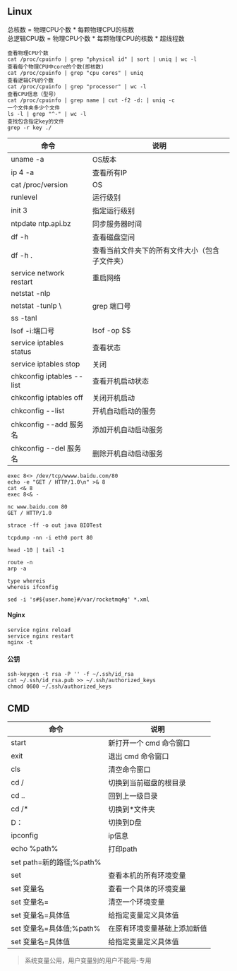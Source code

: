 ## Linux
总核数 = 物理CPU个数 * 每颗物理CPU的核数  
总逻辑CPU数 = 物理CPU个数 * 每颗物理CPU的核数 * 超线程数
```
查看物理CPU个数
cat /proc/cpuinfo | grep "physical id" | sort | uniq | wc -l
查看每个物理CPU中core的个数(即核数)
cat /proc/cpuinfo | grep "cpu cores" | uniq
查看逻辑CPU的个数
cat /proc/cpuinfo | grep "processor" | wc -l
查看CPU信息（型号）
cat /proc/cpuinfo | grep name | cut -f2 -d: | uniq -c
一个文件夹多少个文件
ls -l | grep "^-" | wc -l
查找包含指定key的文件
grep -r key ./
```

| 命令                        | 说明                      |
|---------------------------|-------------------------|
| uname -a                  | OS版本                    |
| ip 4 -a                   | 查看所有IP                  |
| cat /proc/version         | OS                      |
| runlevel                  | 运行级别                    |
| init 3                    | 指定运行级别                  |
| ntpdate ntp.api.bz        | 同步服务器时间                 |
| df -h                     | 查看磁盘空间                  |
| df -h .                   | 查看当前文件夹下的所有文件大小（包含子文件夹） |
| service network restart   | 重启网络                    |
| netstat -nlp              |                         |
| netstat -tunlp \          | grep 端口号                | |
| ss -tanl                  |                         |
| lsof -i:端口号               | lsof -op $$             |
| service iptables status   | 查看状态                    |
| service iptables stop     | 关闭                      |
| chkconfig iptables --list | 查看开机启动状态                |
| chkconfig iptables off    | 关闭开机启动                  |
| chkconfig --list          | 开机自动启动的服务               |
| chkconfig --add 服务名       | 添加开机自动启动服务              |
| chkconfig --del 服务名       | 删除开机自动启动服务              |

```
exec 8<> /dev/tcp/wwww.baidu.com/80
echo -e "GET / HTTP/1.0\n" >& 8
cat <& 8
exec 8<& -

nc www.baidu.com 80
GET / HTTP/1.0
    
strace -ff -o out java BIOTest

tcpdump -nn -i eth0 port 80

head -10 | tail -1

route -n
arp -a

type whereis
whereis ifconfig

sed -i 's#${user.home}#/var/rocketmq#g' *.xml
```
#### Nginx
```
service nginx reload  
service nginx restart
nginx -t
```
#### 公钥
```
ssh-keygen -t rsa -P '' -f ~/.ssh/id_rsa  
cat ~/.ssh/id_rsa.pub >> ~/.ssh/authorized_keys  
chmod 0600 ~/.ssh/authorized_keys
```
## CMD
| 命令 | 说明 |
|---|---|
| start | 新打开一个 cmd 命令窗口 |
| exit | 退出 cmd 命令窗口 |
| cls | 清空命令窗口 |
| cd / | 切换到当前磁盘的根目录 |
| cd .. | 回到上一级目录 |
| cd /* | 切换到*文件夹 |
| D：| 切换到D盘 |
| ipconfig| ip信息 |
| echo %path% | 打印path |
| set path=新的路径;%path%| |
| set | 查看本机的所有环境变量 |
| set 变量名 | 查看一个具体的环境变量 |
| set 变量名= | 清空一个环境变量 |
| set 变量名=具体值 | 给指定变量定义具体值 |
| set 变量名=具体值;%path% | 在原有环境变量基础上添加新值 |
| set 变量名=具体值 | 给指定变量定义具体值 |
> 系统变量公用，用户变量别的用户不能用-专用